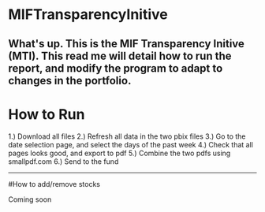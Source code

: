 # MIFTransparencyInitive
What's up. This is the MIF Transparency Initive (MTI). This read me will detail how to run the report, and modify the program to adapt to changes in the portfolio.
---------
# How to Run
1.) Download all files
2.) Refresh all data in the two pbix files
3.) Go to the date selection page, and select the days of the past week
4.) Check that all pages looks good, and export to pdf
5.) Combine the two pdfs using smallpdf.com
6.) Send to the fund

-----------
#How to add/remove stocks

Coming soon
